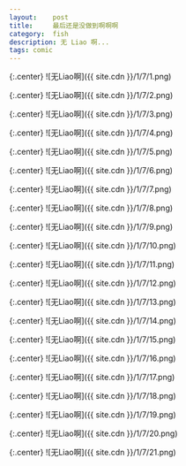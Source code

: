 ```yaml
---
layout:    post
title:     最后还是没做到啊啊啊
category:  fish
description: 无 Liao 啊...
tags: comic
---
```

{:.center}
![无Liao啊]({{ site.cdn }}/1/7/1.png)

{:.center}
![无Liao啊]({{ site.cdn }}/1/7/2.png)

{:.center}
![无Liao啊]({{ site.cdn }}/1/7/3.png)

{:.center}
![无Liao啊]({{ site.cdn }}/1/7/4.png)

{:.center}
![无Liao啊]({{ site.cdn }}/1/7/5.png)

{:.center}
![无Liao啊]({{ site.cdn }}/1/7/6.png)

{:.center}
![无Liao啊]({{ site.cdn }}/1/7/7.png)

{:.center}
![无Liao啊]({{ site.cdn }}/1/7/8.png)

{:.center}
![无Liao啊]({{ site.cdn }}/1/7/9.png)

{:.center}
![无Liao啊]({{ site.cdn }}/1/7/10.png)

{:.center}
![无Liao啊]({{ site.cdn }}/1/7/11.png)

{:.center}
![无Liao啊]({{ site.cdn }}/1/7/12.png)

{:.center}
![无Liao啊]({{ site.cdn }}/1/7/13.png)

{:.center}
![无Liao啊]({{ site.cdn }}/1/7/14.png)

{:.center}
![无Liao啊]({{ site.cdn }}/1/7/15.png)

{:.center}
![无Liao啊]({{ site.cdn }}/1/7/16.png)

{:.center}
![无Liao啊]({{ site.cdn }}/1/7/17.png)

{:.center}
![无Liao啊]({{ site.cdn }}/1/7/18.png)

{:.center}
![无Liao啊]({{ site.cdn }}/1/7/19.png)

{:.center}
![无Liao啊]({{ site.cdn }}/1/7/20.png)

{:.center}
![无Liao啊]({{ site.cdn }}/1/7/21.png)